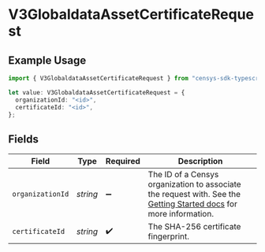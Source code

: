 # V3GlobaldataAssetCertificateRequest

## Example Usage

```typescript
import { V3GlobaldataAssetCertificateRequest } from "censys-sdk-typescript/models/operations";

let value: V3GlobaldataAssetCertificateRequest = {
  organizationId: "<id>",
  certificateId: "<id>",
};
```

## Fields

| Field                                                                                                                                                                                        | Type                                                                                                                                                                                         | Required                                                                                                                                                                                     | Description                                                                                                                                                                                  |
| -------------------------------------------------------------------------------------------------------------------------------------------------------------------------------------------- | -------------------------------------------------------------------------------------------------------------------------------------------------------------------------------------------- | -------------------------------------------------------------------------------------------------------------------------------------------------------------------------------------------- | -------------------------------------------------------------------------------------------------------------------------------------------------------------------------------------------- |
| `organizationId`                                                                                                                                                                             | *string*                                                                                                                                                                                     | :heavy_minus_sign:                                                                                                                                                                           | The ID of a Censys organization to associate the request with. See the [Getting Started docs](https://docs.censys.com/reference/get-started#/set-your-organization-id) for more information. |
| `certificateId`                                                                                                                                                                              | *string*                                                                                                                                                                                     | :heavy_check_mark:                                                                                                                                                                           | The SHA-256 certificate fingerprint.                                                                                                                                                         |
